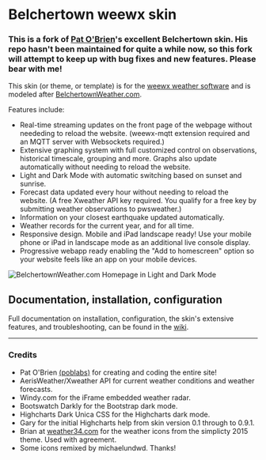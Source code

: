 # Belchertown weewx skin

### This is a fork of [Pat O'Brien](https://github.com/poblabs)'s excellent Belchertown skin. His repo hasn't been maintained for quite a while now, so this fork will attempt to keep up with bug fixes and new features. Please bear with me!

This skin (or theme, or template) is for the [weewx weather software](http://weewx.com) and is modeled after [BelchertownWeather.com](https://belchertownweather.com).

Features include:
* Real-time streaming updates on the front page of the webpage without neededing to reload the website. (weewx-mqtt extension required and an MQTT server with Websockets required.)
* Extensive graphing system with full customized control on observations, historical timescale, grouping and more. Graphs also update automatically without needing to reload the website.
* Light and Dark Mode with automatic switching based on sunset and sunrise.
* Forecast data updated every hour without needing to reload the website. (A free Xweather API key required. You qualify for a free key by submitting weather observations to pwsweather.)
* Information on your closest earthquake updated automatically.
* Weather records for the current year, and for all time. 
* Responsive design. Mobile and iPad landscape ready! Use your mobile phone or iPad in landscape mode as an additional live console display.
* Progressive webapp ready enabling the "Add to homescreen" option so your website feels like an app on your mobile devices. 

![BelchertownWeather.com Homepage in Light and Dark Mode](https://raw.githubusercontent.com/poblabs/weewx-belchertown/57618035bd6da988b7dc2d96c5ab04511d9d44a1/assets/light_dark_modes.jpg)



## Documentation, installation, configuration

Full documentation on installation, configuration, the skin's extensive features, and troubleshooting, can be found in the [wiki](https://github.com/uajqq/weewx-belchertown-new/wiki).

---

### Credits
* Pat O'Brien [(poblabs)](https://github.com/poblabs) for creating and coding the entire site!
* AerisWeather/Xweather API for current weather conditions and weather forecasts.
* Windy.com for the iFrame embedded weather radar.
* Bootswatch Darkly for the Bootstrap dark mode.
* Highcharts Dark Unica CSS for the Highcharts dark mode.
* Gary for the initial Highcharts help from skin version 0.1 through to 0.9.1. 
* Brian at [weather34.com](http://weather34.com) for the weather icons from the simplicty 2015 theme. Used with agreement.
* Some icons remixed by michaelundwd. Thanks!
